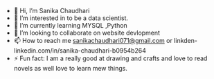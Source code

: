 - 👋 Hi, I’m Sanika Chaudhari
- 👀 I’m interested in to be a data scientist.
- 🌱 I’m currently learning  MYSQL ,Python 
- 💞️ I’m looking to collaborate on website devlopment
- 📫 How to reach me sanikachaudhari071@gmail.com or linkden-linkedin.com/in/sanika-chaudhari-b0954b264 
- ⚡ Fun fact: I am a really good at drawing and crafts and love to read novels as well love to learn mew things.

<!---
sanikasanikachaudhari071/sanikasanikachaudhari071 is a ✨ special ✨ repository because its `README.md` (this file) appears on your GitHub profile.
You can click the Preview link to take a look at your changes.
--->
